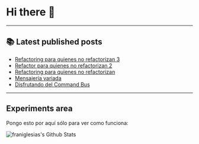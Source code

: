 # Hi there 👋

<!--
**franiglesias/franiglesias** is a ✨ _special_ ✨ repository because its `README.md` (this file) appears on your GitHub profile.

Here are some ideas to get you started:

- 🔭 I’m currently working on ...
- 🌱 I’m currently learning ...
- 👯 I’m looking to collaborate on ...
- 🤔 I’m looking for help with ...
- 💬 Ask me about ...
- 📫 How to reach me: ...
- 😄 Pronouns: ...
- ⚡ Fun fact: ...
-->


---

## 📚 Latest published posts
<!-- TB-FEED:START -->
- [Refactoring para quienes no refactorizan 3](https://franiglesias.github.io/intro_refactor_3/)
- [Refactor para quienes no refactorizan 2](https://franiglesias.github.io/intro_refactor_2/)
- [Refactoring para quienes no refactorizan](https://franiglesias.github.io/intro_refactor_1/)
- [Mensajería variada](https://franiglesias.github.io/command_bus_3/)
- [Disfrutando del Command Bus](https://franiglesias.github.io/command_bus_2/)
<!-- TB-FEED:END -->


---

## Experiments area

Pongo esto por aquí sólo para ver como funciona:

<img alt="franiglesias's Github Stats" src="https://github-readme-stats.vercel.app/api?username=franiglesias&show_icons=true&hide_border=true" />
